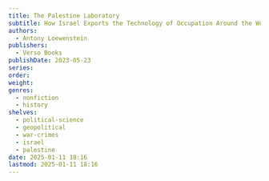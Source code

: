 ```yaml
---
title: The Palestine Laboratory
subtitle: How Israel Exports the Technology of Occupation Around the World
authors:
  - Antony Loewenstein
publishers:
  - Verso Books
publishDate: 2023-05-23
series: 
order: 
weight: 
genres:
  - nonfiction
  - history
shelves:
  - political-science
  - geopolitical
  - war-crimes
  - israel
  - palestine
date: 2025-01-11 18:16
lastmod: 2025-01-11 18:16
---
```

